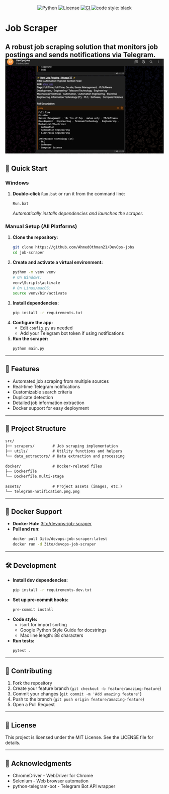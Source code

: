 <p align="center">
  <img alt="Python" src="https://img.shields.io/badge/python-3.10%2B-blue"/>
  <img alt="License" src="https://img.shields.io/badge/license-MIT-green"/>
  <a href="https://github.com/ahmedothman21/DevOps-jobs/actions">
    <img alt="CI" src="https://github.com/ahmedothman21/DevOps-jobs/actions/workflows/ci.yml/badge.svg"/>
  </a>
  <img alt="code style: black" src="https://img.shields.io/badge/code%20style-black-000000"/>
</p>

# Job Scraper

A robust job scraping solution that monitors job postings and sends notifications via Telegram.
![A screenshot of the Telegram notification from the job scraper](assets/telegram-notification.png.png)
---

## 🚀 Quick Start

### Windows
1. **Double-click** `Run.bat` or run it from the command line:
   ```bat
   Run.bat
   ```
   _Automatically installs dependencies and launches the scraper._

### Manual Setup (All Platforms)
1. **Clone the repository:**
   ```bash
   git clone https://github.com/AhmedOthman21/DevOps-jobs
   cd job-scraper
   ```
2. **Create and activate a virtual environment:**
   ```bash
   python -m venv venv
   # On Windows:
   venv\Scripts\activate
   # On Linux/macOS:
   source venv/bin/activate
   ```
3. **Install dependencies:**
   ```bash
   pip install -r requirements.txt
   ```
4. **Configure the app:**
   - Edit `config.py` as needed
   - Add your Telegram bot token if using notifications
5. **Run the scraper:**
   ```bash
   python main.py
   ```

---

## 🧩 Features
- Automated job scraping from multiple sources
- Real-time Telegram notifications
- Customizable search criteria
- Duplicate detection
- Detailed job information extraction
- Docker support for easy deployment

---

## 📁 Project Structure
```
src/
├── scrapers/        # Job scraping implementation
├── utils/           # Utility functions and helpers
└── data_extractors/ # Data extraction and processing

docker/              # Docker-related files
├── Dockerfile
└── Dockerfile.multi-stage

assets/              # Project assets (images, etc.)
└── telegram-notification.png.png
```

---

## 🐳 Docker Support
- **Docker Hub:** [3ito/devops-job-scraper](https://hub.docker.com/repository/docker/3ito/devops-job-scraper/)
- **Pull and run:**
  ```bash
  docker pull 3ito/devops-job-scraper:latest
  docker run -d 3ito/devops-job-scraper
  ```

---

## 🛠️ Development
- **Install dev dependencies:**
  ```bash
  pip install -r requirements-dev.txt
  ```
- **Set up pre-commit hooks:**
  ```bash
  pre-commit install
  ```
- **Code style:**
  - isort for import sorting
  - Google Python Style Guide for docstrings
  - Max line length: 88 characters
- **Run tests:**
  ```bash
  pytest .
  ```

---

## 🤝 Contributing
1. Fork the repository
2. Create your feature branch (`git checkout -b feature/amazing-feature`)
3. Commit your changes (`git commit -m 'Add amazing feature'`)
4. Push to the branch (`git push origin feature/amazing-feature`)
5. Open a Pull Request

---

## 📜 License
This project is licensed under the MIT License. See the LICENSE file for details.

---

## 🙏 Acknowledgments
- ChromeDriver - WebDriver for Chrome
- Selenium - Web browser automation
- python-telegram-bot - Telegram Bot API wrapper